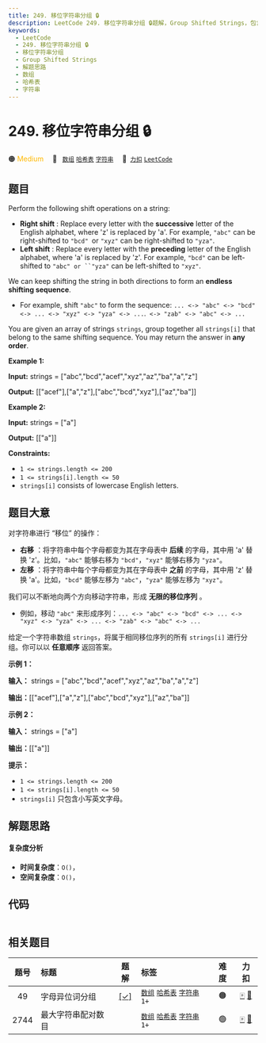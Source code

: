 ```yaml
---
title: 249. 移位字符串分组 🔒
description: LeetCode 249. 移位字符串分组 🔒题解，Group Shifted Strings，包含解题思路、复杂度分析以及完整的 JavaScript 代码实现。
keywords:
  - LeetCode
  - 249. 移位字符串分组 🔒
  - 移位字符串分组
  - Group Shifted Strings
  - 解题思路
  - 数组
  - 哈希表
  - 字符串
---
```


# 249. 移位字符串分组 🔒

🟠 <font color=#ffb800>Medium</font>&emsp; 🔖&ensp; [`数组`](/tag/array.md) [`哈希表`](/tag/hash-table.md) [`字符串`](/tag/string.md)&emsp; 🔗&ensp;[`力扣`](https://leetcode.cn/problems/group-shifted-strings) [`LeetCode`](https://leetcode.com/problems/group-shifted-strings)

## 题目

Perform the following shift operations on a string:

  * **Right shift** : Replace every letter with the **successive** letter of the English alphabet, where 'z' is replaced by 'a'. For example, `"abc"` can be right-shifted to `"bcd" `or `"xyz"` can be right-shifted to `"yza"`.
  * **Left shift** : Replace every letter with the **preceding** letter of the English alphabet, where 'a' is replaced by 'z'. For example, `"bcd"` can be left-shifted to `"abc" or ``"yza"` can be left-shifted to `"xyz"`.

We can keep shifting the string in both directions to form an **endless**
**shifting sequence**.

  * For example, shift `"abc"` to form the sequence: `... <-> "abc" <-> "bcd" <-> ... <-> "xyz" <-> "yza" <-> ...`.` <-> "zab" <-> "abc" <-> ...`

You are given an array of strings `strings`, group together all `strings[i]`
that belong to the same shifting sequence. You may return the answer in **any
order**.



**Example 1:**

**Input:** strings = ["abc","bcd","acef","xyz","az","ba","a","z"]

**Output:** [["acef"],["a","z"],["abc","bcd","xyz"],["az","ba"]]

**Example 2:**

**Input:** strings = ["a"]

**Output:** [["a"]]



**Constraints:**

  * `1 <= strings.length <= 200`
  * `1 <= strings[i].length <= 50`
  * `strings[i]` consists of lowercase English letters.


## 题目大意

对字符串进行 “移位” 的操作：

  * **右移** ：将字符串中每个字母都变为其在字母表中 **后续** 的字母，其中用 'a' 替换 'z'。比如，`"abc"` 能够右移为 `"bcd"`，`"xyz"` 能够右移为 `"yza"`。
  * **左移** ：将字符串中每个字母都变为其在字母表中 **之前**  的字母，其中用 'z' 替换 'a'。比如，`"bcd"` 能够左移为 `"abc"`，`"yza"` 能够左移为 `"xyz"`。

我们可以不断地向两个方向移动字符串，形成 **无限的移位序列** 。

  * 例如，移动 `"abc"` 来形成序列：`... <-> "abc" <-> "bcd" <-> ... <-> "xyz" <-> "yza" <-> ... <-> "zab" <-> "abc" <-> ...`

给定一个字符串数组 `strings`，将属于相同移位序列的所有 `strings[i]` 进行分组。你可以以 **任意顺序** 返回答案。



**示例 1：**

**输入：** strings = ["abc","bcd","acef","xyz","az","ba","a","z"]

**输出：**[["acef"],["a","z"],["abc","bcd","xyz"],["az","ba"]]



**示例 2：**

**输入：** strings = ["a"]

**输出：**[["a"]]



**提示：**

  * `1 <= strings.length <= 200`
  * `1 <= strings[i].length <= 50`
  * `strings[i]` 只包含小写英文字母。


## 解题思路

#### 复杂度分析

- **时间复杂度**：`O()`，
- **空间复杂度**：`O()`，

## 代码

```javascript

```

## 相关题目

<!-- prettier-ignore -->
| 题号 | 标题 | 题解 | 标签 | 难度 | 力扣 |
| :------: | :------ | :------: | :------ | :------: | :------: |
| 49 | 字母异位词分组 | [[✓]](/problem/0049.md) |  [`数组`](/tag/array.md) [`哈希表`](/tag/hash-table.md) [`字符串`](/tag/string.md) `1+` | 🟠 | [🀄️](https://leetcode.cn/problems/group-anagrams) [🔗](https://leetcode.com/problems/group-anagrams) |
| 2744 | 最大字符串配对数目 |  |  [`数组`](/tag/array.md) [`哈希表`](/tag/hash-table.md) [`字符串`](/tag/string.md) `1+` | 🟢 | [🀄️](https://leetcode.cn/problems/find-maximum-number-of-string-pairs) [🔗](https://leetcode.com/problems/find-maximum-number-of-string-pairs) |
